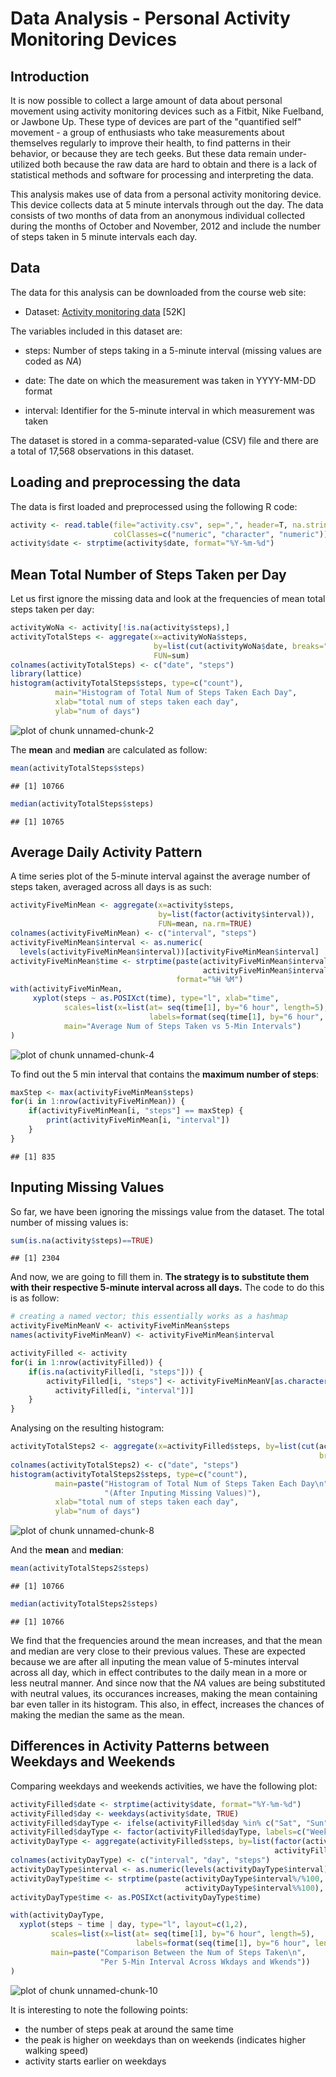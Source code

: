 Data Analysis - Personal Activity Monitoring Devices
========================================================

## Introduction

It is now possible to collect a large amount of data about personal movement using activity monitoring devices such as a Fitbit, Nike Fuelband, or Jawbone Up. These type of devices are part of the "quantified self" movement - a group of enthusiasts who take measurements about themselves regularly to improve their health, to find patterns in their behavior, or because they are tech geeks. But these data remain under-utilized both because the raw data are hard to obtain and there is a lack of statistical methods and software for processing and interpreting the data.

This analysis makes use of data from a personal activity monitoring device. This device collects data at 5 minute intervals through out the day. The data consists of two months of data from an anonymous individual collected during the months of October and November, 2012 and include the number of steps taken in 5 minute intervals each day.

## Data

The data for this analysis can be downloaded from the course web site:

* Dataset: [Activity monitoring data](https://d396qusza40orc.cloudfront.net/repdata%2Fdata%2Factivity.zip) [52K]

The variables included in this dataset are:

* steps: Number of steps taking in a 5-minute interval (missing values are coded as *NA*)

* date: The date on which the measurement was taken in YYYY-MM-DD format

* interval: Identifier for the 5-minute interval in which measurement was taken

The dataset is stored in a comma-separated-value (CSV) file and there are a total of 17,568 observations in this dataset.

## Loading and preprocessing the data

The data is first loaded and preprocessed using the following R code:

```r
activity <- read.table(file="activity.csv", sep=",", header=T, na.strings="NA", 
                       colClasses=c("numeric", "character", "numeric"))
activity$date <- strptime(activity$date, format="%Y-%m-%d")
```

## Mean Total Number of Steps Taken per Day

Let us first ignore the missing data and look at the frequencies of mean total steps taken per day:

```r
activityWoNa <- activity[!is.na(activity$steps),]
activityTotalSteps <- aggregate(x=activityWoNa$steps, 
                                by=list(cut(activityWoNa$date, breaks="day")), 
                                FUN=sum)
colnames(activityTotalSteps) <- c("date", "steps")
library(lattice)
histogram(activityTotalSteps$steps, type=c("count"),
          main="Histogram of Total Num of Steps Taken Each Day", 
          xlab="total num of steps taken each day",
          ylab="num of days")
```

![plot of chunk unnamed-chunk-2](figure/unnamed-chunk-2.png) 

The **mean** and **median** are calculated as follow:

```r
mean(activityTotalSteps$steps)
```

```
## [1] 10766
```

```r
median(activityTotalSteps$steps)
```

```
## [1] 10765
```

## Average Daily Activity Pattern
A time series plot of the 5-minute interval against the average number of steps taken, averaged across all days is as such:

```r
activityFiveMinMean <- aggregate(x=activity$steps, 
                                 by=list(factor(activity$interval)), 
                                 FUN=mean, na.rm=TRUE)
colnames(activityFiveMinMean) <- c("interval", "steps")
activityFiveMinMean$interval <- as.numeric(
  levels(activityFiveMinMean$interval))[activityFiveMinMean$interval]
activityFiveMinMean$time <- strptime(paste(activityFiveMinMean$interval%/%100, 
                                           activityFiveMinMean$interval%%100), 
                                     format="%H %M")
with(activityFiveMinMean,
     xyplot(steps ~ as.POSIXct(time), type="l", xlab="time",
            scales=list(x=list(at= seq(time[1], by="6 hour", length=5), 
                               labels=format(seq(time[1], by="6 hour", length=5), "%HH"))),
            main="Average Num of Steps Taken vs 5-Min Intervals")
)
```

![plot of chunk unnamed-chunk-4](figure/unnamed-chunk-4.png) 

To find out the 5 min interval that contains the **maximum number of steps**:

```r
maxStep <- max(activityFiveMinMean$steps)
for(i in 1:nrow(activityFiveMinMean)) {
    if(activityFiveMinMean[i, "steps"] == maxStep) {
        print(activityFiveMinMean[i, "interval"])
    }
}
```

```
## [1] 835
```

## Inputing Missing Values
So far, we have been ignoring the missings value from the dataset. The total number of missing values is:

```r
sum(is.na(activity$steps)==TRUE)
```

```
## [1] 2304
```

And now, we are going to fill them in. **The strategy is to substitute them with their respective 5-minute interval across all days.** The code to do this is as follow:

```r
# creating a named vector; this essentially works as a hashmap
activityFiveMinMeanV <- activityFiveMinMean$steps
names(activityFiveMinMeanV) <- activityFiveMinMean$interval

activityFilled <- activity
for(i in 1:nrow(activityFilled)) {
    if(is.na(activityFilled[i, "steps"])) {
        activityFilled[i, "steps"] <- activityFiveMinMeanV[as.character(
          activityFilled[i, "interval"])]
    }
}
```

Analysing on the resulting histogram:


```r
activityTotalSteps2 <- aggregate(x=activityFilled$steps, by=list(cut(activityFilled$date, 
                                                                     breaks="day")), FUN=sum)
colnames(activityTotalSteps2) <- c("date", "steps")
histogram(activityTotalSteps2$steps, type=c("count"),
          main=paste("Histogram of Total Num of Steps Taken Each Day\n",
                     "(After Inputing Missing Values)"), 
          xlab="total num of steps taken each day",
          ylab="num of days")
```

![plot of chunk unnamed-chunk-8](figure/unnamed-chunk-8.png) 

And the **mean** and **median**:

```r
mean(activityTotalSteps2$steps)
```

```
## [1] 10766
```

```r
median(activityTotalSteps2$steps)
```

```
## [1] 10766
```

We find that the frequencies around the mean increases, and that the mean and median are very close to their previous values.  These are expected because we are after all inputing the mean value of 5-minutes interval across all day, which in effect contributes to the daily mean in a more or less neutral manner.  And since now that the *NA* values are being substituted with neutral values, its occurances increases, making the mean containing bar even taller in its histogram.  This also, in effect, increases the chances of making the median the same as the mean.

## Differences in Activity Patterns between Weekdays and Weekends

Comparing weekdays and weekends activities, we have the following plot:

```r
activityFilled$date <- strptime(activity$date, format="%Y-%m-%d")
activityFilled$day <- weekdays(activity$date, TRUE)
activityFilled$dayType <- ifelse(activityFilled$day %in% c("Sat", "Sun"), 1, 0)
activityFilled$dayType <- factor(activityFilled$dayType, labels=c("Weekday", "Weekend"))
activityDayType <- aggregate(activityFilled$steps, by=list(factor(activityFilled$interval),
                                                           activityFilled$dayType), FUN=mean)
colnames(activityDayType) <- c("interval", "day", "steps")
activityDayType$interval <- as.numeric(levels(activityDayType$interval))[activityDayType$interval]
activityDayType$time <- strptime(paste(activityDayType$interval%/%100, 
                                       activityDayType$interval%%100), format="%H %M")
activityDayType$time <- as.POSIXct(activityDayType$time)

with(activityDayType, 
  xyplot(steps ~ time | day, type="l", layout=c(1,2),
         scales=list(x=list(at= seq(time[1], by="6 hour", length=5), 
                            labels=format(seq(time[1], by="6 hour", length=5), "%HH"))),
         main=paste("Comparison Between the Num of Steps Taken\n",
                    "Per 5-Min Interval Across Wkdays and Wkends"))
)
```

![plot of chunk unnamed-chunk-10](figure/unnamed-chunk-10.png) 

It is interesting to note the following points:
* the number of steps peak at around the same time
* the peak is higher on weekdays than on weekends (indicates higher walking speed)
* activity starts earlier on weekdays
